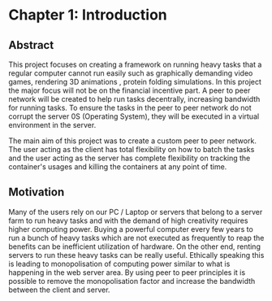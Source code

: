 # Chapter 1: Introduction

## Abstract
This project focuses on creating a framework on running heavy tasks that a regular computer
cannot run easily such as graphically demanding video games, rendering 3D animations , protein
folding simulations. In this project the major focus will not be on the financial incentive part. A peer
to peer network will be created to help run tasks decentrally, increasing bandwidth for running
tasks. To ensure the tasks in the peer to peer network do not corrupt the server 0S (Operating
System), they will be executed in a virtual environment in the server.

The main aim of this project was to create a custom peer to peer network. The user acting as the
client has total flexibility on how to batch the tasks and the user acting as the server has complete
flexibility on tracking the container's usages and killing the containers at any point of time. 

## Motivation
Many of the users rely on our PC / Laptop or servers that belong to a server farm to run heavy
tasks and with the demand of high creativity requires higher computing power. Buying a powerful
computer every few years to run a bunch of heavy tasks which are not executed as frequently to
reap the benefits can be inefficient utilization of hardware. On the other end, renting servers to
run these heavy tasks can be really useful. Ethically speaking this is leading to monopolisation of
computing power similar to what is happening in the web server area. By using peer to peer
principles it is possible to remove the monopolisation factor and increase the bandwidth between
the client and server.
<!-- 
## Aim
This project aims to create a peer to peer (p2p) network, where a user can use the p2p network to
act as a client (i.e sending tasks) or the server (i.e executing the tasks). A prototype application will
be developed, which comes bundled with a p2p module and possible to execute docker containers
or virtual environments across selected nodes.

## Objectives
- Background review on peer to peer network, virtual environments, decentralized
rendering tools and tools to batch any sort of tasks.
- Creating p2p network
- Server to create a containerised environment
- The client node to run tasks on Server containerised node -->
